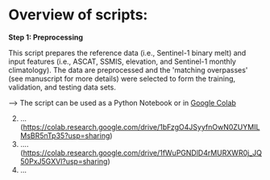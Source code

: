 # Overview of scripts:

**Step 1: Preprocessing**

This script prepares the reference data (i.e., Sentinel-1 binary melt) and input features (i.e., ASCAT, SSMIS, elevation, and Sentinel-1 monthly climatology). The data are preprocessed and the 'matching overpasses' (see manuscript for more details) were selected to form the training, validation, and testing data sets.

--> The script can be used as a Python Notebook or in [Google Colab](https://colab.research.google.com/drive/1K-b04tuQiqAWzgprKUSsRVh2i2xtw70o?usp=sharing)


2. ... (https://colab.research.google.com/drive/1bFzgO4JSyyfnOwN0ZUYMILMsBR5nTp35?usp=sharing)
3. .... (https://colab.research.google.com/drive/1fWuPGNDlD4rMURXWR0j_JQ50PxJ5GXVl?usp=sharing)
4. ...


